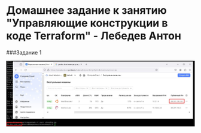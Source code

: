 # Домашнее задание к занятию "Управляющие конструкции в коде Terraform" - Лебедев Антон

###Задание 1



![Screenshot_1](https://github.com/Lebedun/HomeWork-Blank/blob/t03/img/Screenshot_1.jpg)

